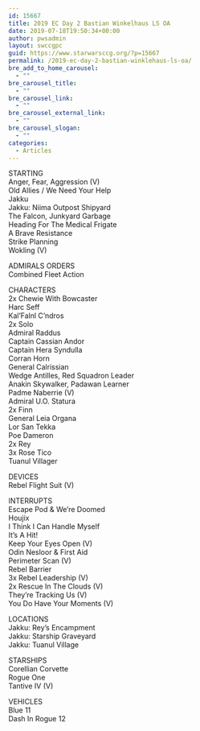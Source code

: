 ```yaml
---
id: 15667
title: 2019 EC Day 2 Bastian Winkelhaus LS OA
date: 2019-07-18T19:50:34+00:00
author: pwsadmin
layout: swccgpc
guid: https://www.starwarsccg.org/?p=15667
permalink: /2019-ec-day-2-bastian-winklehaus-ls-oa/
bre_add_to_home_carousel:
  - ""
bre_carousel_title:
  - ""
bre_carousel_link:
  - ""
bre_carousel_external_link:
  - ""
bre_carousel_slogan:
  - ""
categories:
  - Articles
---
```

  


STARTING  
Anger, Fear, Aggression (V)  
Old Allies / We Need Your Help  
Jakku  
Jakku: Niima Outpost Shipyard  
The Falcon, Junkyard Garbage  
Heading For The Medical Frigate  
A Brave Resistance  
Strike Planning  
Wokling (V)

ADMIRALS ORDERS  
Combined Fleet Action

CHARACTERS  
2x Chewie With Bowcaster  
Harc Seff  
Kal&#8217;Falnl C&#8217;ndros  
2x Solo  
Admiral Raddus  
Captain Cassian Andor  
Captain Hera Syndulla  
Corran Horn  
General Calrissian  
Wedge Antilles, Red Squadron Leader  
Anakin Skywalker, Padawan Learner  
Padme Naberrie (V)  
Admiral U.O. Statura  
2x Finn  
General Leia Organa  
Lor San Tekka  
Poe Dameron  
2x Rey  
3x Rose Tico  
Tuanul Villager

DEVICES  
Rebel Flight Suit (V)

INTERRUPTS  
Escape Pod & We&#8217;re Doomed  
Houjix  
I Think I Can Handle Myself  
It&#8217;s A Hit!  
Keep Your Eyes Open (V)  
Odin Nesloor & First Aid  
Perimeter Scan (V)  
Rebel Barrier  
3x Rebel Leadership (V)  
2x Rescue In The Clouds (V)  
They&#8217;re Tracking Us (V)  
You Do Have Your Moments (V)

LOCATIONS  
Jakku: Rey&#8217;s Encampment  
Jakku: Starship Graveyard  
Jakku: Tuanul Village

STARSHIPS  
Corellian Corvette  
Rogue One  
Tantive IV (V)

VEHICLES  
Blue 11  
Dash In Rogue 12
